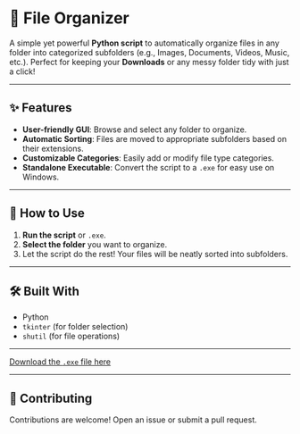 # 📁 File Organizer

A simple yet powerful **Python script** to automatically organize files in any folder into categorized subfolders (e.g., Images, Documents, Videos, Music, etc.). Perfect for keeping your **Downloads** or any messy folder tidy with just a click!

---

## ✨ Features
- **User-friendly GUI**: Browse and select any folder to organize.
- **Automatic Sorting**: Files are moved to appropriate subfolders based on their extensions.
- **Customizable Categories**: Easily add or modify file type categories.
- **Standalone Executable**: Convert the script to a `.exe` for easy use on Windows.

---

## 📂 How to Use
1. **Run the script** or `.exe`.
2. **Select the folder** you want to organize.
3. Let the script do the rest! Your files will be neatly sorted into subfolders.

---

## 🛠️ Built With
- Python
- `tkinter` (for folder selection)
- `shutil` (for file operations)

---

[Download the `.exe` file here](https://github.com/Dexterisham/File-Organizer/releases/download/v1.0/File.Organizer.exe)


---

## 🤝 Contributing
Contributions are welcome! Open an issue or submit a pull request.
